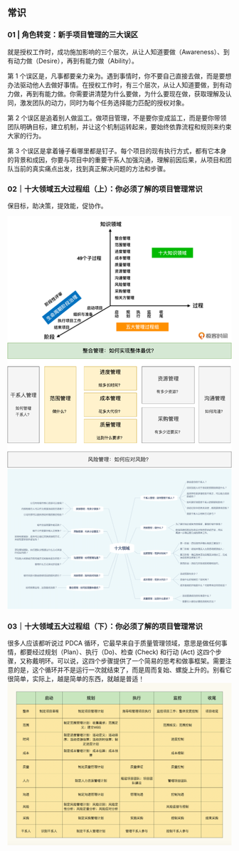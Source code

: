 <!--
 * @Author: zhangyu
 * @Email: zhangdulin@outlook.com
 * @Date: 2022-09-21 18:51:48
 * @LastEditors: zhangyu
 * @LastEditTime: 2022-11-04 11:11:02
 * @Description: 
-->

## 常识
### 01 | 角色转变：新手项目管理的三大误区
就是授权工作时，成功施加影响的三个层次，从让人知道要做（Awareness）、到有动力做（Desire），再到有能力做（Ability）。

第 1 个误区是，凡事都要亲力亲为。遇到事情时，你不要自己直接去做，而是要想办法驱动他人去做好事情。在授权工作时，有三个层次，从让人知道要做，到有动力做，再到有能力做。你需要讲清楚为什么要做，为什么要现在做，获取理解及认同，激发团队的动力，同时为每个任务选择能力匹配的授权对象。

第 2 个误区是追着别人做监工。做项目管理，不是要你变成监工，而是要你带领团队明确目标，建立机制，并让这个机制运转起来，要始终依靠流程和规则来约束大家的行为。

第 3 个误区是拿着锤子看哪里都是钉子。每个项目的现有执行方式，都有它本身的背景和成因，你要与项目中的重要干系人加强沟通，理解前因后果，从项目和团队当前的真实痛点出发，找到真正解决问题的方法和步骤。
### 02｜十大领域五大过程组（上）：你必须了解的项目管理常识
保目标，助决策，提效能，促协作。

![项目管理的十大领域](../img/c8520ed1bfa559f04ce91d18aea3a426.jpg '项目管理的十大领域')
![项目管理的十大领域](../img/0fed5d63487e80ae207ef8df16fa5809.jpg '项目管理的十大领域')
![整合管理：如何实现整体最优](../img/e28d7100d4d65d079da2f070802cb931.jpg '整合管理：如何实现整体最优')

### 03｜十大领域五大过程组（下）：你必须了解的项目管理常识
很多人应该都听说过 PDCA 循环，它最早来自于质量管理领域，意思是做任何事情，都要经过规划（Plan）、执行（Do)、检查 (Check) 和行动 (Act) 这四个步骤，又称戴明环。可以说，这四个步骤提供了一个简易的思考和做事框架。需要注意的是，这个循环并不是运行一次就结束了，而是周而复始、螺旋上升的。别看它很简单，实际上，越是简单的东西，就越是普适！
![实战中的项目管理](../img/f02d377eee5dd1d941e04190c5ff2d20.jpg '实战中的项目管理')


<Gitalk />

